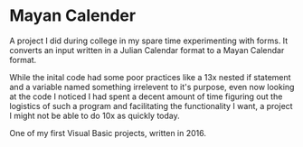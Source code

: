# Mayan Calender
A project I did during college in my spare time experimenting with forms.
It converts an input written in a Julian Calendar format to a Mayan Calendar format.

While the inital code had some poor practices like a 13x nested if statement and a variable named something irrelevent 
to it's purpose, even now looking at the code I noticed I had spent a decent amount of time figuring out the logistics 
of such a program and facilitating the functionality I want, a project I might not be able to do 10x as quickly today.

One of my first Visual Basic projects, written in 2016.
